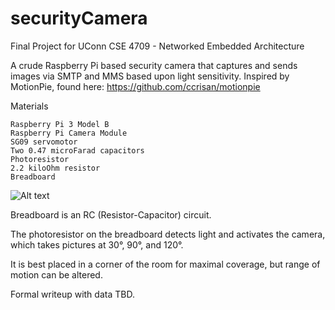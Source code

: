 # securityCamera
Final Project for UConn CSE 4709 - Networked Embedded Architecture

A crude Raspberry Pi based security camera that captures and sends images via SMTP and MMS based upon light sensitivity.
Inspired by MotionPie, found here: https://github.com/ccrisan/motionpie

Materials

    Raspberry Pi 3 Model B
    Raspberry Pi Camera Module
    SG09 servomotor
    Two 0.47 microFarad capacitors
    Photoresistor
    2.2 kiloOhm resistor
    Breadboard

![Alt text](Breadboad_diagram.png?raw=true "Breadboard Diagram")

Breadboard is an RC (Resistor-Capacitor) circuit.

The photoresistor on the breadboard detects light and activates the camera, which takes pictures at 30°, 90°, and 120°.

It is best placed in a corner of the room for maximal coverage, but range of motion can be altered. 

Formal writeup with data TBD.
